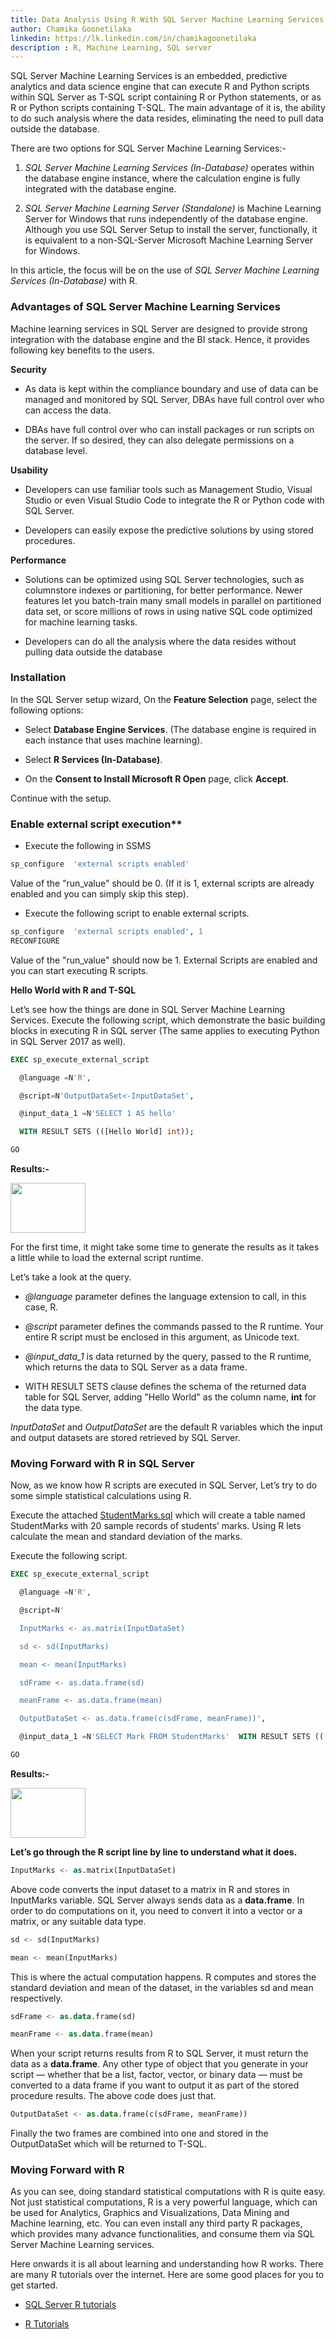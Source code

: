 ```yaml
---
title: Data Analysis Using R With SQL Server Machine Learning Services
author: Chamika Goonetilaka
linkedin: https://lk.linkedin.com/in/chamikagoonetilaka
description : R, Machine Learning, SQL server
---
```


SQL Server Machine Learning Services is an embedded, predictive analytics and data science engine that can execute R and Python scripts within SQL Server as T-SQL script containing R or Python statements, or as R or Python scripts containing T-SQL. The main advantage of it is, the ability to do such analysis where the data resides, eliminating the need to pull data outside the database.

There are two options for SQL Server Machine Learning Services:-

1. *SQL Server Machine Learning Services (In-Database)* operates within the database engine instance, where the calculation engine is fully integrated with the database engine.

2. *SQL Server Machine Learning Server (Standalone)* is Machine Learning Server for Windows that runs independently of the database engine. Although you use SQL Server Setup to install the server, functionally, it is equivalent to a non-SQL-Server Microsoft Machine Learning Server for Windows.

In this article, the focus will be on the use of *SQL Server Machine Learning Services (In-Database)* with R.

### Advantages of SQL Server Machine Learning Services

Machine learning services in SQL Server are designed to provide strong integration with the database engine and the BI stack. Hence, it provides following key benefits to the users.

**Security**

* As data is kept within the compliance boundary and use of data can be managed and monitored by SQL Server, DBAs have full control over who can access the data.

* DBAs have full control over who can install packages or run scripts on the server. If so desired, they can also delegate permissions on a database level.

**Usability**

* Developers can use familiar tools such as Management Studio, Visual Studio or even Visual Studio Code to integrate the R or Python code with SQL Server.

* Developers can easily expose the predictive solutions by using stored procedures.

**Performance**

* Solutions can be optimized using SQL Server technologies, such as columnstore indexes or partitioning, for better performance. Newer features let you batch-train many small models in parallel on partitioned data set, or score millions of rows in using native SQL code optimized for machine learning tasks.

* Developers can do all the analysis where the data resides without pulling data outside the database

### Installation

In the SQL Server setup wizard, On the **Feature Selection** page, select the following options:

* Select **Database Engine Services**. (The database engine is required in each instance that uses machine learning).

* Select **R Services (In-Database)**.

* On the **Consent to Install Microsoft R Open** page, click **Accept**.

Continue with the setup.

### Enable external script execution**

* Execute the following in SSMS
```sql
sp_configure  'external scripts enabled'
```
Value of the "run_value" should be 0. (If it is 1, external scripts are already enabled and you can simply skip this step).

* Execute the following script to enable external scripts.
```sql
sp_configure  'external scripts enabled', 1
RECONFIGURE
```

Value of the "run_value" should now be 1. External Scripts are enabled and you can start executing R scripts.

**Hello World with R and T-SQL**

Let’s see how the things are done in SQL Server Machine Learning Services. Execute the following script, which demonstrate the basic building blocks in executing R in SQL server (The same applies to executing Python in SQL Server 2017 as well).
```sql
EXEC sp_execute_external_script

  @language =N'R',

  @script=N'OutputDataSet<-InputDataSet',

  @input_data_1 =N'SELECT 1 AS hello'

  WITH RESULT SETS (([Hello World] int));

GO
```
**Results:-**

<img src="/img/chamika_0.png" height="80" width="120" />

For the first time, it might take some time to generate the results as it takes a little while to load the external script runtime.

Let’s take a look at the query.

* *@language* parameter defines the language extension to call, in this case, R.

* *@script* parameter defines the commands passed to the R runtime. Your entire R script must be enclosed in this argument, as Unicode text.

* *@input_data_1* is data returned by the query, passed to the R runtime, which returns the data to SQL Server as a data frame.

* WITH RESULT SETS clause defines the schema of the returned data table for SQL Server, adding "Hello World" as the column name, **int** for the data type.

*InputDataSet* and *OutputDataSet* are the default R variables which the input and output datasets are stored retrieved by SQL Server.

### Moving Forward with R in SQL Server

Now, as we know how R scripts are executed in SQL Server, Let’s try to do some simple statistical calculations using R.

Execute the attached [StudentMarks.sql](StudentMarks.sql) which will create a table named StudentMarks with 20 sample records of students’ marks. Using R lets calculate the mean and standard deviation of the marks.

Execute the following script.
```sql
EXEC sp_execute_external_script

  @language =N'R',

  @script=N'

  InputMarks <- as.matrix(InputDataSet)

  sd <- sd(InputMarks)

  mean <- mean(InputMarks)

  sdFrame <- as.data.frame(sd)

  meanFrame <- as.data.frame(mean)

  OutputDataSet <- as.data.frame(c(sdFrame, meanFrame))',

  @input_data_1 =N'SELECT Mark FROM StudentMarks'  WITH RESULT SETS (([Standard Deviation] numeric(18,2), [Mean] numeric(18,2)))

GO
```
**Results:-**

<img src="/img/chamika_1.png" height="80" width="120" />


**Let’s go through the R script line by line to understand what it does.**
```sql
InputMarks <- as.matrix(InputDataSet)
```
Above code converts the input dataset to a matrix in R and stores in InputMarks variable. SQL Server always sends data as a **data.frame**. In order to do computations on it, you need to convert it into a vector or a matrix, or any suitable data type.
```sql
sd <- sd(InputMarks)

mean <- mean(InputMarks)
```
This is where the actual computation happens. R computes and stores the standard deviation and mean of the dataset, in the variables sd and mean respectively.
```sql
sdFrame <- as.data.frame(sd)

meanFrame <- as.data.frame(mean)
```
When your script returns results from R to SQL Server, it must return the data as a **data.frame**. Any other type of object that you generate in your script — whether that be a list, factor, vector, or binary data — must be converted to a data frame if you want to output it as part of the stored procedure results. The above code does just that.
```sql
OutputDataSet <- as.data.frame(c(sdFrame, meanFrame))
```

Finally the two frames are combined into one and stored in the OutputDataSet which will be returned to T-SQL.

### Moving Forward with R

As you can see, doing standard statistical computations with R is quite easy. Not just statistical computations, R is a very powerful language, which can be used for Analytics, Graphics and Visualizations, Data Mining and Machine learning, etc. You can even install any third party R packages, which provides many advance functionalities, and consume them via SQL Server Machine Learning services.

Here onwards it is all about learning and understanding how R works. There are many R tutorials over the internet. Here are some good places for you to get started.

* [SQL Server R tutorials](https://docs.microsoft.com/en-us/sql/advanced-analytics/tutorials/sql-server-r-tutorials?view=sql-server-2017)

* [R Tutorials](http://r-tutorials.com/)

